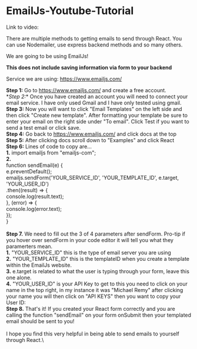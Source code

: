 # EmailJs-Youtube-Tutorial

Link to video: 

There are multiple methods to getting emails to send through React. You can use Nodemailer, use express backend methods and so many others. 

We are going to be using EmailJs!

**This does not include saving information via form to your backend**

Service we are using: https://www.emailjs.com/

**Step 1:** Go to https://www.emailjs.com/ and create a free account.\
\**Step 2:** Once you have created an account you will need to connect your email service. I have only used Gmail and I have only tested using gmail.\
**Step 3:** Now you will want to click "Email Templates" on the left side and then click "Create new template". After formatting your template be sure to enter your email on the right side under "To email". Click Test if you want to send a test email or click save.\
**Step 4:** Go back to https://www.emailjs.com/ and click docs at the top\
**Step 5:** After clicking docs scroll down to "Examples" and click React\
**Step 6:** Lines of code to copy are...\
        **1.** import emailjs from "emailjs-com";\
        **2.**  
        function sendEmail(e) {\
              e.preventDefault();\
             emailjs.sendForm('YOUR_SERVICE_ID', 'YOUR_TEMPLATE_ID', e.target, 'YOUR_USER_ID')\
              .then((result) => {\
                console.log(result.text);\
              }, (error) => {\
                console.log(error.text);\
              });\
            }\
\
**Step 7.** We need to fill out the 3 of 4 parameters after sendForm. Pro-tip if you hover over sendForm in your code editor it will tell you what they paramerters mean.\
        **1.** "YOUR_SERVICE_ID" this is the type of email server you are using\
        **2.** "YOUR_TEMPLATE_ID" this is the templateID when you create a template within the EmailJs website.\
        **3.** e.target is related to what the user is typing through your form, leave this one alone.\
        **4.** "YOUR_USER_ID" is your API Key to get to this you need to click on your name in the top right, in my instance it was "Michael Remy" after clicking your name you will then click on "API KEYS" then you want to copy your User ID:\
**Step 8.** That's it! If you created your React form correctly and you are calling the function "sendEmail" on your form onSubmit then your templated email should be sent to you!\
\
I hope you find this very helpful in being able to send emails to yourself through React.\
